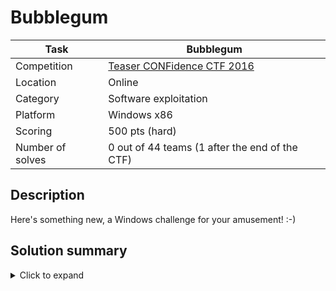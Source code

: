 # Bubblegum

| Task             | Bubblegum                                      |
|------------------|------------------------------------------------|
| Competition      | [Teaser CONFidence CTF 2016](https://ctftime.org/event/307)                     |
| Location				 | Online															 	          |
| Category         | Software exploitation                          |
| Platform         | Windows x86                                    |
| Scoring          | 500 pts (hard)					                        |
| Number of solves | 0 out of 44 teams (1 after the end of the CTF) |

## Description

Here's something new, a Windows challenge for your amusement! :-)

## Solution summary

<details><summary>Click to expand</summary>
<p>

The challenge is a 32-bit Windows task with all security options enabled, no symbols and no helper messages. It uses a custom heap and a custom implementation of buffers with builtin bounds checking using the x86 `BOUND` instruction. The custom allocator operates on an RWX memory mapping which facilitates exploitation.

Exploitation:
1. Use of uninitialized memory (using the custom allocator) in the implementation of so-called `CompactArrays` makes it possible to set element width to 3 (normally only 1, 2 and 4 are allowed).
2. In the `memset()`-like operator there is a bug in calculating the distance between two pointers to triplets (24-bit values achieved thanks to point (1)), which may result in a small buffer overflow on the custom heap.
3. The buffer overflow can be used to overwrite the bounds of `SafeBuffer`, allowing for an arbitrary, relative write primitive.
4. The image base of the task program is saved in the first 4 bytes of the allocator mapping. They have to be leaked, which is achieved byte by byte (two bytes in total, because the least significant 16 bits on Windows are always 0), by redirecting a `SafeBuffer*` to overlap with the disclosed byte, and attempt to write to such SafeBuffer with descending 0xff => 0x00 indexes. Once the connection is dropped, we know we have found the correct byte. Since the base address of the executable doesn't change between connections, we can reliably leak it in several connections.
5. The address of the custom allocator's memory region must also be leaked, which is easily achieved by shifting the pointer of a `SafeBuffer` to overlap with a `CompactArray` structure.
6. With both addresses known, the relative write can now be used to overwrite a top level exception handler saved in static memory. It is overwritten to point at shellcode set up in the custom allocator area.
7. Lastly, an exception is triggered, which redirects execution to our shellcode, which opens `flag.txt`, reads the flag to memory and prints it out.

</p>
</details>
